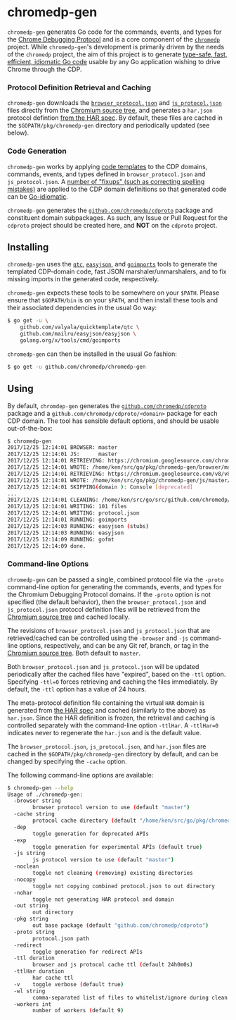 # chromedp-gen

`chromedp-gen` generates Go code for the commands, events, and types for the
[Chrome Debugging Protocol][1] and is a core component of the [`chromedp`][2]
project. While `chromedp-gen`'s development is primarily driven by the needs of
the `chromedp` project, the aim of this project is to generate [type-safe,
fast, efficient, idiomatic Go code][3] usable by any Go application wishing to
drive Chrome through the CDP.

### Protocol Definition Retrieval and Caching

`chromedp-gen` downloads the [`browser_protocol.json`][4] and [`js_protocol.json`][5]
files directly from the [Chromium source tree][6], and generates a `har.json`
protocol defintion [from the HAR spec][7]. By default, these files are cached
in the `$GOPATH/pkg/chromedp-gen` directory and periodically updated (see below).

### Code Generation

`chromedp-gen` works by applying [code templates][8] to the CDP domains,
commands, events, and types defined in `browser_protocol.json` and `js_protocol.json`.
A [number of "fixups" (such as correcting spelling mistakes)][9] are applied to
the CDP domain definitions so that generated code can be [Go-idiomatic][10].

`chromedp-gen` generates the [`github.com/chromedp/cdproto`][11] package and
constituent domain subpackages. As such, any Issue or Pull Request for the
`cdproto` project should be created here, and **NOT** on the `cdproto` project.

## Installing

`chromedp-gen` uses the [`qtc`][12], [`easyjson`][13], and [`goimports`][14]
tools to generate the templated CDP-domain code, fast JSON marshaler/unmarshalers,
and to fix missing imports in the generated code, respectively.

`chromedp-gen` expects these tools to be somewhere on your `$PATH`. Please
ensure that `$GOPATH/bin` is on your `$PATH`, and then install these tools and
their associated dependencies in the usual Go way:

```sh
$ go get -u \
    github.com/valyala/quicktemplate/qtc \
    github.com/mailru/easyjson/easyjson \
    golang.org/x/tools/cmd/goimports
```

`chromedp-gen` can then be installed in the usual Go fashion:

```sh
$ go get -u github.com/chromedp/chromedp-gen
```

## Using

By default, `chromdep-gen` generates the [`github.com/chromedp/cdproto`][11]
package and a `github.com/chromedp/cdproto/<domain>` package for each CDP
domain. The tool has sensible default options, and should be usable
out-of-the-box:

```sh
$ chromedp-gen
2017/12/25 12:14:01 BROWSER: master
2017/12/25 12:14:01 JS:      master
2017/12/25 12:14:01 RETRIEVING: https://chromium.googlesource.com/chromium/src/+/master/third_party/WebKit/Source/core/inspector/browser_protocol.json?format=TEXT
2017/12/25 12:14:01 WROTE: /home/ken/src/go/pkg/chromedp-gen/browser/master/browser_protocol.json
2017/12/25 12:14:01 RETRIEVING: https://chromium.googlesource.com/v8/v8/+/master/src/inspector/js_protocol.json?format=TEXT
2017/12/25 12:14:01 WROTE: /home/ken/src/go/pkg/chromedp-gen/js/master/js_protocol.json
2017/12/25 12:14:01 SKIPPING(domain ): Console [deprecated]
...
2017/12/25 12:14:01 CLEANING: /home/ken/src/go/src/github.com/chromedp/cdproto
2017/12/25 12:14:01 WRITING: 101 files
2017/12/25 12:14:01 WRITING: protocol.json
2017/12/25 12:14:01 RUNNING: goimports
2017/12/25 12:14:03 RUNNING: easyjson (stubs)
2017/12/25 12:14:03 RUNNING: easyjson
2017/12/25 12:14:09 RUNNING: gofmt
2017/12/25 12:14:09 done.
```

### Command-line Options

`chromedp-gen` can be passed a single, combined protocol file via the `-proto`
command-line option for generating the commands, events, and types for the
Chromium Debugging Protocol domains. If the `-proto` option is not specified
(the default behavior), then the `browser_protocol.json` and `js_protocol.json`
protocol definition files will be retrieved from the [Chromium source tree][6]
and cached locally.

The revisions of `browser_protocol.json` and `js_protocol.json` that are
retrieved/cached can be controlled using the `-browser` and `-js` command-line
options, respectively, and can be any Git ref, branch, or tag in the [Chromium
source tree][6]. Both default to `master`.

Both `browser_protocol.json` and `js_protocol.json` will be updated
periodically after the cached files have "expired", based on the `-ttl` option.
Specifying `-ttl=0` forces retrieving and caching the files immediately. By
default, the `-ttl` option has a value of 24 hours.

The meta-protocol definition file containing the virtual `HAR` domain is
generated from [the HAR spec][7] and cached (similarly to the above) as
`har.json`. Since the HAR definition is frozen, the retrieval and caching is
controlled separately with the command-line option `-ttlHar`. A `-ttlHar=0`
indicates never to regenerate the `har.json` and is the default value.

The `browser_protocol.json`, `js_protocol.json`, and `har.json` files are
cached in the `$GOPATH/pkg/chromedp-gen` directory by default, and can be
changed by specifying the `-cache` option.

The following command-line options are available:

```sh
$ chromedp-gen --help
Usage of ./chromedp-gen:
  -browser string
    	browser protocol version to use (default "master")
  -cache string
    	protocol cache directory (default "/home/ken/src/go/pkg/chromedp-gen")
  -dep
    	toggle generation for deprecated APIs
  -exp
    	toggle generation for experimental APIs (default true)
  -js string
    	js protocol version to use (default "master")
  -noclean
    	toggle not cleaning (removing) existing directories
  -nocopy
    	toggle not copying combined protocol.json to out directory
  -nohar
    	toggle not generating HAR protocol and domain
  -out string
    	out directory
  -pkg string
    	out base package (default "github.com/chromedp/cdproto")
  -proto string
    	protocol.json path
  -redirect
    	toggle generation for redirect APIs
  -ttl duration
    	browser and js protocol cache ttl (default 24h0m0s)
  -ttlHar duration
    	har cache ttl
  -v	toggle verbose (default true)
  -wl string
    	comma-separated list of files to whitelist/ignore during clean (default "LICENSE,README.md,protocol.json,easyjson.go")
  -workers int
    	number of workers (default 9)
```
[1]: https://chromedevtools.github.io/devtools-protocol/
[2]: https://github.com/chromedp
[3]: https://github.com/chromedp/cdproto
[4]: https://chromium.googlesource.com/chromium/src/+/master/third_party/WebKit/Source/core/inspector/browser_protocol.json
[5]: https://chromium.googlesource.com/v8/v8/+/master/src/inspector/js_protocol.json
[6]: https://chromium.googlesource.com/chromium/src.git
[7]: http://www.softwareishard.com/blog/har-12-spec/
[8]: /templates
[9]: /fixup
[10]: https://golang.org/doc/effective_go.html
[11]: https://godoc.org/github.com/chromedp/cdproto
[12]: https://github.com/valyala/quicktemplate
[13]: https://github.com/mailru/easyjson
[14]: https://golang.org/x/tools/cmd/goimports
